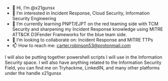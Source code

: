 - 👋 Hi, I’m @x21gunsx
- 👀 I’m interested in Incident Response, Cloud Security, Information Security Engineering
- 🌱 I’m currently learning PNPT/EJPT on the red teaming side with TCM Security and sharpening my Incident Response knowledge using MITRE ATT&CK D3Fender Frameworks for the blue team side.
- 💞️ I’m looking to collaborate on: Incident Response and MITRE TTPs
- 📫 How to reach me: carter.robinson53@protonmail.com

<!---
x21gunsx/x21gunsx is a ✨ special ✨ repository because its `README.md` (this file) appears on your GitHub profile.
You can click the Preview link to take a look at your changes.
--->
I will also be putting together powershell scripts I will use in the Information Security space.
I will also have anything related to the Information Security Field, you can find me on Tryhackme, LinkedIN, and many other platforms under the handle x21gunsx

